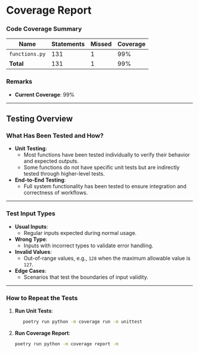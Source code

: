 # **Coverage Report**

### **Code Coverage Summary**
| Name               | Statements | Missed | Coverage |
|--------------------|------------|--------|----------|
| `functions.py`     | 131        | 1     | 99%      |
| **Total**          | 131        | 1     | 99%      |

### **Remarks**
- **Current Coverage**: 99%
---

## **Testing Overview**

### **What Has Been Tested and How?**
- **Unit Testing**: 
  - Most functions have been tested individually to verify their behavior and expected outputs.
  - Some functions do not have specific unit tests but are indirectly tested through higher-level tests.
- **End-to-End Testing**:
  - Full system functionality has been tested to ensure integration and correctness of workflows.

---

### **Test Input Types**
- **Usual Inputs**:
  - Regular inputs expected during normal usage.
- **Wrong Type**:
  - Inputs with incorrect types to validate error handling.
- **Invalid Values**:
  - Out-of-range values, e.g., `128` when the maximum allowable value is `127`.
- **Edge Cases**:
  - Scenarios that test the boundaries of input validity.

---

### **How to Repeat the Tests**
1. **Run Unit Tests**:
   ```bash
      poetry run python -m coverage run -m unittest
   ```

3. **Run Coverage Report**:
    ```bash
   poetry run python -m coverage report -m
    ```
